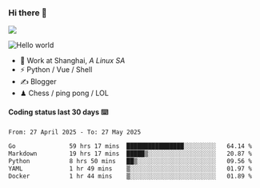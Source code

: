 ### Hi there 👋
![](https://komarev.com/ghpvc/?username=Xuhandsome)


<img src="https://github-readme-stats.vercel.app/api?username=XuHandsome&show_icons=true&theme=merko" alt="Hello world">

<br/>

- 🍻  Work at Shanghai, _A Linux SA_
- ⚡  Python / Vue / Shell
- ✍️  Blogger
- ♟  Chess / ping pong / LOL

#### Coding status last 30 days ⌨️

<!--START_SECTION:waka-->

```txt
From: 27 April 2025 - To: 27 May 2025

Go               59 hrs 17 mins  ████████████████░░░░░░░░░   64.14 %
Markdown         19 hrs 17 mins  █████▒░░░░░░░░░░░░░░░░░░░   20.87 %
Python           8 hrs 50 mins   ██▒░░░░░░░░░░░░░░░░░░░░░░   09.56 %
YAML             1 hr 49 mins    ▒░░░░░░░░░░░░░░░░░░░░░░░░   01.97 %
Docker           1 hr 44 mins    ▒░░░░░░░░░░░░░░░░░░░░░░░░   01.89 %
```

<!--END_SECTION:waka-->
